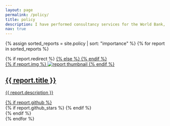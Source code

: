 ```yaml
---
layout: page
permalink: /policy/
title: policy
description: I have performed consultancy services for the World Bank, USAID, UNICEF, Colombia Government as well as private firm. Here a selection of reports derived from these activities.
nav: true
---
```


<div class="projects grid">

  {% assign sorted_reports = site.policy | sort: "importance" %}
  {% for report in sorted_reports %}
  <div class="grid-item">
    {% if report.redirect %}
    <a href="{{ report.redirect }}" target="_blank">
    {% else %}
    <a href="{{ report.url | relative_url }}">
    {% endif %}
      <div class="card hoverable">
        {% if report.img %}
        <img src="{{ report.img | relative_url }}" alt="report thumbnail">
        {% endif %}
        <div class="card-body">
          <h2 class="card-title text-lowercase">{{ report.title }}</h2>
          <p class="card-text">{{ report.description }}</p>
          <div class="row ml-1 mr-1 p-0">
            {% if report.github %}
            <div class="github-icon">
              <div class="icon" data-toggle="tooltip" title="Code Repository">
                <a href="{{ report.github }}" target="_blank"><i class="fab fa-github gh-icon"></i></a>
              </div>
              {% if report.github_stars %}
              <span class="stars" data-toggle="tooltip" title="GitHub Stars">
                <i class="fas fa-star"></i>
                <span id="{{ report.github_stars }}-stars"></span>
              </span>
              {% endif %}
            </div>
            {% endif %}
          </div>
        </div>
      </div>
    </a>
  </div>
{% endfor %}

</div>
